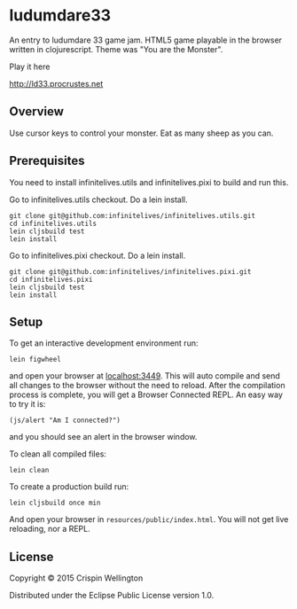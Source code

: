 # ludumdare33

An entry to ludumdare 33 game jam. HTML5 game playable in the browser
written in clojurescript. Theme was "You are the Monster".

Play it here

http://ld33.procrustes.net

## Overview

Use cursor keys to control your monster. Eat as many sheep as you can.

## Prerequisites

You need to install infinitelives.utils and infinitelives.pixi to
build and run this.

Go to infinitelives.utils checkout. Do a lein install.

    git clone git@github.com:infinitelives/infinitelives.utils.git
    cd infinitelives.utils
    lein cljsbuild test
    lein install

Go to infinitelives.pixi checkout. Do a lein install.

    git clone git@github.com:infinitelives/infinitelives.pixi.git
    cd infinitelives.pixi
    lein cljsbuild test
    lein install

## Setup

To get an interactive development environment run:

    lein figwheel

and open your browser at [localhost:3449](http://localhost:3449/).
This will auto compile and send all changes to the browser without the
need to reload. After the compilation process is complete, you will
get a Browser Connected REPL. An easy way to try it is:

    (js/alert "Am I connected?")

and you should see an alert in the browser window.

To clean all compiled files:

    lein clean

To create a production build run:

    lein cljsbuild once min

And open your browser in `resources/public/index.html`. You will not
get live reloading, nor a REPL.

## License

Copyright © 2015 Crispin Wellington

Distributed under the Eclipse Public License version 1.0.
